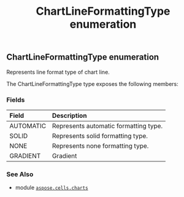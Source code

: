 ﻿---
title: ChartLineFormattingType enumeration
second_title: Aspose.Cells for Python via .NET API References
description: 
type: docs
weight: 430
url: /aspose.cells.charts/chartlineformattingtype/
is_root: false
---

## ChartLineFormattingType enumeration

Represents line format type of chart line.



The ChartLineFormattingType type exposes the following members:

### Fields
| Field | Description |
| :- | :- |
| AUTOMATIC | Represents automatic formatting type. |
| SOLID | Represents solid formatting type. |
| NONE | Represents none formatting type. |
| GRADIENT | Gradient |



### See Also
* module [`aspose.cells.charts`](..)
